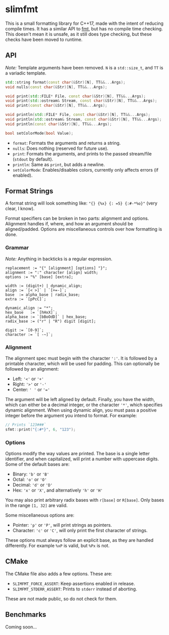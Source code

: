 # slimfmt

This is a small formatting library for C++17, made with the intent of
reducing compile times. It has a similar API to [fmt](https://github.com/fmtlib/fmt),
but has no compile time checking. This doesn't mean it is unsafe, as it still does
type checking, but these checks have been moved to runtime.

## API

*Note:* Template arguments have been removed.
``N`` is a ``std::size_t``, and ``TT`` is a variadic template.

```cpp
std::string format(const char(&Str)[N], TT&&...Args);
void nulls(const char(&Str)[N], TT&&...Args);

void print(std::FILE* File, const char(&Str)[N], TT&&...Args);
void print(std::ostream& Stream, const char(&Str)[N], TT&&...Args);
void print(const char(&Str)[N], TT&&...Args);

void println(std::FILE* File, const char(&Str)[N], TT&&...Args);
void println(std::ostream& Stream, const char(&Str)[N], TT&&...Args);
void println(const char(&Str)[N], TT&&...Args);

bool setColorMode(bool Value);
```

- ``format``: Formats the arguments and returns a string.
- ``nulls``: Does nothing (reserved for future use).
- ``print``: Formats the arguments, and prints to the passed stream/file (``stdout`` by default).
- ``println``: Same as ``print``, but adds a newline.
- ``setColorMode``: Enables/disables colors, currently only affects errors (if enabled).
  
## Format Strings

A format string will look something like:
``"{} {%x} {: =5} {:#-*%o}"`` (very clear, I know).

Format specifiers can be broken in two parts: alignment and options.
Alignment handles if, where, and how an argument should be aligned/padded.
Options are miscellaneous controls over how formatting is done.

### Grammar

*Note:* Anything in backticks is a regular expression.

```ebnf
replacement := "{" [alignment] [options] "}";
alignment := ":" character [align] width;
options := "%" [base] [extra];

width := (digit+) | dynamic_align;
align := `[< >]` | `[+=-]`;
base  := alpha_base | radix_base;
extra := `[pPcC]`;

dynamic_align := "*";
hex_base   := `[hHxX]`;
alpha_base := `[bBoOdD]` | hex_base;
radix_base := ("r" | "R") digit [digit];

digit := `[0-9]`;
character := `[ -~]`;
```

### Alignment

The alignment spec must begin with the character ``':'``.
It is followed by a printable character, which will be used for padding.
This can optionally be followed by an alignment:

- Left: ``'<'`` or ``'+'``
- Right: ``'>'`` or ``'-'``
- Center: ``' '`` or ``'='``

The argument will be left aligned by default.
Finally, you have the width, which can either be a decimal integer,
or the character ``'*'``, which specifies dynamic alignment.
When using dynamic align, you must pass a positive integer before
the argument you intend to format. For example:

```cpp
// Prints `123###`
sfmt::print("{:#*}", 6, "123");
```

### Options

Options modify the way values are printed.
The base is a single letter identifier, and when capitalized,
will print a number with uppercase digits.
Some of the default bases are:

- Binary: ``'b'`` or ``'B'``
- Octal: ``'o'`` or ``'O'``
- Decimal: ``'d'`` or ``'D'``
- Hex: ``'x'`` or ``'X'``, and alternatively ``'h'`` or ``'H'``
  
You may also print arbitrary radix bases with ``r[base]`` or ``R[base]``.
Only bases in the range ``[1, 32]`` are valid.

Some miscellaneous options are:

- Pointer: ``'p'`` or ``'P'``, will print strings as pointers.
- Character: ``'c'`` or ``'C'``, will only print the first character of strings.
  
These options must always follow an explicit base, as they are handled differently.
For example ``%xP`` is valid, but ``%Px`` is not.

## CMake

The CMake file also adds a few options. These are:

- ``SLIMFMT_FORCE_ASSERT``: Keep assertions enabled in release.
- ``SLIMFMT_STDERR_ASSERT``: Prints to ``stderr`` instead of aborting.

These are not made public, so do not check for them.

## Benchmarks

Coming soon...
